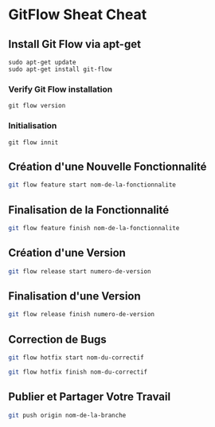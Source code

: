 # GitFlow Sheat Cheat

## Install Git Flow via apt-get
```
sudo apt-get update
sudo apt-get install git-flow
```

### Verify Git Flow installation
```
git flow version
```

### Initialisation
```
git flow innit
```

## Création d'une Nouvelle Fonctionnalité
```bash
git flow feature start nom-de-la-fonctionnalite
```

## Finalisation de la Fonctionnalité
```bash
git flow feature finish nom-de-la-fonctionnalite
```

## Création d'une Version
```bash
git flow release start numero-de-version
```
## Finalisation d'une Version
```bash
git flow release finish numero-de-version
```

## Correction de Bugs
```bash
git flow hotfix start nom-du-correctif
```
```bash
git flow hotfix finish nom-du-correctif
```

## Publier et Partager Votre Travail
```bash
git push origin nom-de-la-branche
```
